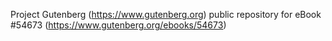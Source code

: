 Project Gutenberg (https://www.gutenberg.org) public repository for eBook #54673 (https://www.gutenberg.org/ebooks/54673)
